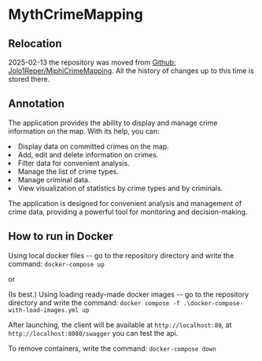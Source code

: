 # MythCrimeMapping

## Relocation

2025-02-13 the repository was moved from [Github: Jolo1Reper/MiphiCrimeMapping](https://github.com/Jolo1Reper/MiphiCrimeMapping). All the history of changes up to this time is stored there.

## Annotation

The application provides the ability to display and manage crime information on the map. With its help, you can:

<li>Display data on committed crimes on the map.</li>

<li>Add, edit and delete information on crimes.</li>

<li>Filter data for convenient analysis.</li>

<li>Manage the list of crime types.</li>

<li>Manage criminal data.</li>

<li>View visualization of statistics by crime types and by criminals.</li>

The application is designed for convenient analysis and management of crime data, providing a powerful tool for monitoring and decision-making.


## How to run in Docker

Using local docker files -- go to the repository directory and write the command:
`docker-compose up`

or

(Is best.) Using loading ready-made docker images -- go to the repository directory and write the command:
`docker compose -f .\docker-compose-with-load-images.yml up`

After launching, the client will be available at `http://localhost:80`, at `http://localhost:8080/swagger` you can test the api.

To remove containers, write the command:
`docker-compose down`